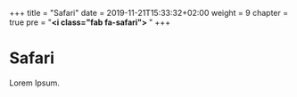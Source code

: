 +++
title = "Safari"
date = 2019-11-21T15:33:32+02:00
weight = 9
chapter = true
pre = "<b><i class=\"fab fa-safari\"></i> </b>"
+++

### <i class="fab fa-safari"></i>

# Safari

Lorem Ipsum.
